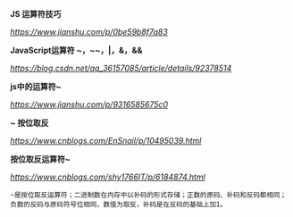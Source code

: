 **JS 运算符技巧**

*https://www.jianshu.com/p/0be59b8f7a83*



**JavaScript运算符 ~，~~，|，&，&&**

*https://blog.csdn.net/qq_36157085/article/details/92378514*



**js中的运算符~**

*https://www.jianshu.com/p/9316585675c0*



**~ 按位取反**

*https://www.cnblogs.com/EnSnail/p/10495039.html*



**按位取反运算符~**

*https://www.cnblogs.com/shy1766IT/p/6184874.html*



```
~是按位取反运算符；二进制数在内存中以补码的形式存储；正数的原码、补码和反码都相同；负数的反码与原码符号位相同，数值为取反，补码是在反码的基础上加1。
```

